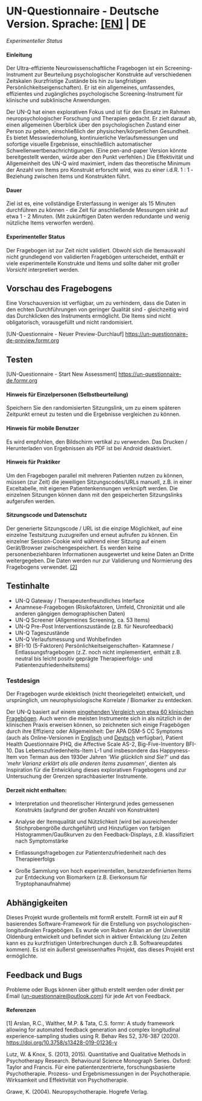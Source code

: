 
# UN-Questionnaire - Deutsche Version. Sprache: [[EN]](https://github.com/UN-Questionnaire/UN-Questionnaire-de) | DE

*Experimenteller Status*
#### Einleitung

Der Ultra-effiziente Neurowissenschaftliche Fragebogen ist ein Screening-Instrument zur Beurteilung psychologischer Konstrukte auf verschiedenen Zeitskalen (kurzfristige Zustände bis hin zu langfristigen Persönlichkeitseigenschaften). Er ist ein allgemeines, umfassendes, effizientes und zugängliches psychologische Screening-Instrument für klinische und subklinische Anwendungen.

Der UN-Q hat einen explorativen Fokus und ist für den Einsatz im Rahmen neuropsychologischer Forschung und Therapien gedacht. Er zielt darauf ab, einen allgemeinen Überblick über den psychologischen Zustand einer Person zu geben, einschließlich der physischen/körperlichen Gesundheit. Es bietet Messwiederholung, kontinuierliche Verlaufsmessungen und sofortige visuelle Ergebnisse, einschließlich automatischer Schwellenwertbenachrichtigungen. (Eine pen-and-paper Version könnte bereitgestellt werden, würde aber den Punkt verfehlen.) Die Effektivität und Allgemeinheit des UN-Q wird maximiert, indem das theoretische Minimum der Anzahl von Items pro Konstrukt erforscht wird, was zu einer i.d.R. 1 : 1 -Beziehung zwischen Items und Konstrukten führt. 


#### Dauer
Ziel ist es, eine vollständige Ersterfassung in weniger als 15 Minuten durchführen zu können - die Zeit für anschließende Messungen sinkt auf etwa 1 - 2 Minuten. (Mit zukünftigen Daten werden redundante und wenig nützliche Items verworfen werden).



















#### Experimenteller Status
Der Fragebogen ist zur Zeit nicht validiert. Obwohl sich die Itemauswahl nicht grundlegend von validierten Fragebögen unterscheidet, enthält er viele experimentelle Konstrukte und Items und sollte daher mit großer *Vorsicht* interpretiert werden.







## Vorschau des Fragebogens
Eine Vorschauversion ist verfügbar, um zu verhindern, dass die Daten in den echten Durchführungen von geringer Qualität sind - gleichzeitig wird das Durchklicken des Instruments ermöglicht. Die Items sind nicht obligatorisch, vorausgefüllt und nicht randomisiert.

 [UN-Questionnaire - Neuer Preview-Durchlauf] https://un-questionnaire-de-preview.formr.org


## Testen







[UN-Questionnaire - Start New Assessment] https://un-questionnaire-de.formr.org



#### Hinweis für Einzelpersonen (Selbstbeurteilung)
Speichern Sie den randomisierten Sitzungslink, um zu einem späteren Zeitpunkt erneut zu testen und die Ergebnisse vergleichen zu können. 
#### Hinweis für mobile Benutzer 
Es wird empfohlen, den Bildschirm vertikal zu verwenden. Das Drucken / Herunterladen von Ergebnissen als PDF ist bei Android deaktiviert.
       	

#### Hinweis für Praktiker
Um den Fragebogen parallel mit mehreren Patienten nutzen zu können, müssen (zur Zeit) die jeweiligen Sitzungscodes/URLs manuell, z.B. in einer Exceltabelle, mit eigenen Patientenkennungen verknüpft werden. Die einzelnen Sitzungen können dann mit den gespeicherten Sitzungslinks aufgerufen werden. 	
     
     
#### Sitzungscode und Datenschutz
Der generierte Sitzungscode / URL ist die einzige Möglichkeit, auf eine einzelne Testsitzung zuzugreifen und erneut aufrufen zu können. Ein einzelner Session-Cookie wird während einer Sitzung auf einem Gerät/Browser zwischengespeichert. 
Es werden keine personenbeziehbaren Informationen ausgewertet und keine Daten an Dritte weitergegeben. Die Daten werden nur zur Validierung und Normierung des Fragebogens verwendet. 
[[2]](/Datenschutzhinweis)
  	


## Testinhalte




 




- UN-Q Gateway / Therapeutenfreundliches Interface 
- Anamnese-Fragebogen (Risikofaktoren, Umfeld, Chronizität und alle anderen gängigen demographischen Daten)
- UN-Q Screener (Allgemeines Screening, ca. 53 Items)
- UN-Q Pre-Post Interventionszustände
 (z.B. für Neurofeedback) 
 - UN-Q Tageszustände 
- UN-Q Verlaufsmessung und Wohlbefinden
- BFI-10 (5-Faktoren) Persönlichkeitseigenschaften- Katamnese / Entlassungsfragebogen (z.Z. noch nicht implementiert, enthält z.B. neutral bis leicht positiv geprägte Therapieerfolgs- und Patientenzufriedenheitsitems)

### Testdesign




Der Fragebogen wurde eklektisch (nicht theoriegeleitet) entwickelt, und ursprünglich, um neurophysiologische Korrelate / Biomarker zu entdecken. 


Der UN-Q basiert auf einem [eingehenden Vergleich von etwa 60 klinischen Fragebögen](https://github.com/UN-Questionnaire/Comparison-of-Psychological-Clinical-Instruments). 
Auch wenn die meisten Instrumente sich in als nützlich in der klinischen Praxis erweisen können, so zeichneten sich einige Fragebögen durch ihre Effizienz oder Allgemeinheit: Der APA DSM-5 CC Symptoms (auch als Online-Versionen in [Englisch](https://github.com/UN-Questionnaire/DSM-5-Crosscutting-Symptoms-en) und [Deutsch](https://github.com/UN-Questionnaire/DSM-5-Crosscutting-Symptoms-de) verfügbar), Patient Health Questionnaire PHQ, die Affective Scale AS-2, Big-Five-Inventory BFI-10. Das Lebenszufriedenheits-Item L-1 und insbesondere das Happyness-Item von Terman aus den 1930er Jahren *'Wie glücklich sind Sie?'* und das *'mehr Varianz erklärt als alle anderen Items zusammen'*, dienten als Inspiration für die Entwicklung dieses explorativen Fragebogens und zur Untersuchung der Grenzen sprachbasierter Instrumente. 




#### Derzeit nicht enthalten:
- Interpretation und theoretischer Hintergrund jedes gemessenen Konstrukts (aufgrund der großen Anzahl von Konstrukten)


- Analyse der Itemqualität und Nützlichkeit (wird bei ausreichender Stichprobengröße durchgeführt) und Hinzufügen von farbigen Histogrammen/Gaußkurven zu den Feedback-Displays, z.B. klassifiziert nach Symptomstärke 
- Entlassungsfragebogen zur Patientenzufriedenheit nach des Therapieerfolgs
 - Große Sammlung von hoch experimentellen, benutzerdefinierten Items zur Entdeckung von Biomarkern
 (z.B. Eierkonsum für Tryptophanaufnahme)  
## Abhängigkeiten
Dieses Projekt wurde großenteils mit formR erstellt. FormR ist ein auf R basierendes Software-Framework für die Erstellung von psychologischen-longitudinalen Fragebögen. Es wurde von Ruben Arslan an der Universität Oldenburg entwickelt und befindet sich in aktiver Entwicklung (zu Zeiten kann es zu kurzfristigen Unterbrechungen durch z.B. Softwareupdates kommen). Es ist ein äußerst gewissenhaftes Projekt, das dieses Projekt erst ermöglichte. 
## Feedback und Bugs

Probleme oder Bugs können über github erstellt werden oder direkt per Email (un-questionnaire@outlook.com) für jede Art von Feedback.
#### Referenzen
[1] Arslan, R.C., Walther, M.P. & Tata, C.S. formr: A study framework allowing for automated feedback generation and complex longitudinal experience-sampling studies using R. Behav Res 52, 376-387 (2020). https://doi.org/10.3758/s13428-019-01236-y


Lutz, W. & Knox, S. (2013, 2015). Quantitative and Qualitative Methods in Psychotherapy Research. Behavioural Science Monograph Series. Oxford: Taylor and Francis. Für eine patientenzentrierte, forschungsbasierte Psychotherapie. Prozess- und Ergebnismessungen in der Psychotherapie. Wirksamkeit und Effektivität von Psychotherapie.

Grawe, K. (2004). Neuropsychotherapie. Hogrefe Verlag.










